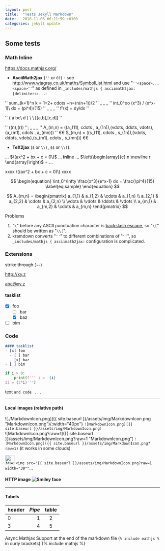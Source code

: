 ```yaml
---
layout: post
title:  "Tests Jekyll Markdown"
date:   2018-11-06 06:21:59 +0100
categories: jekyll update
---
```

Some tests
----

### Math Inline

<https://docs.mathjax.org/>

* **AsciiMath2jax** (`''` or `€€`) - see <http://www.wjagray.co.uk/maths/SymbolList.html> and use "`''<space>...<space>''`" as defined in `_includes/mathjs { asciimath2jax: {delimiters:...`:

'' sum_(k=1)^n k = 1+2+ cdots +n=(n(n+1))/2 '' _ _ _ '' int_0^oo (x^3) / (e^x-1)\ dx = (pi^4)/(15) '' _ _ _ '' f'(x) = dy/dx ''

'' ( a bc\ d ) \ \  [[a,b],[c,d]] '' 

'' ((n),(r)) ''; _ _ _ 
'' A_(m,n) = ((a_(11), cdots , a_(1n)),(vdots, ddots, vdots),(a_(m1), cdots , a_(mn))) ''
€€ S_(m,n) = ((s_(11), cdots , s_(1n)),(vdots, ddots, vdots),(s_(m1), cdots , s_(mn))) €€

* **TeX2jax** (`$` or `\\(`, `$$` or `\\[`):

...  $\(ax^2 + bx + c = 0\)$   ... **in**line ... 
$\left(\begin{array}{c}
 n \newline
 r
\end{array}\right)$
= ...


xxxx \\(\(ax^2 + bx + c = 0\)\\) xxxx

$$
\begin{equation}
  \int_0^\infty \frac{x^3}{e^x-1} dx = \frac{\pi^4}{15}
  \label{eq:sample}
\end{equation}
$$

$$
A_{m,n} = 
\begin{pmatrix}
  a_{1,1} & a_{1,2} & \cdots & a_{1,n} \\
  a_{2,1} & a_{2,2} & \cdots & a_{2,n} \\
  \vdots  & \vdots  & \ddots & \vdots  \\
  a_{m,1} & a_{m,2} & \cdots & a_{m,n} 
\end{pmatrix}
$$

Problems
1. "`\`" before any ASCII punctuation character is [backslash escape](https://github.github.com/gfm/#example-301), so "`\(`" should be written as "`\\(`".
2. kramdown converts "`''`" to different combinations of "`‘’`", so `_includes/mathjs { asciimath2jax:` configuration is complicated.
<!-- -->

### Extensions

~~strike through~~  (`~~`)

<http://xy.z>

<abc@xy.z>

#### tasklist 
- [x] foo
  - [ ] bar
  - [x] baz
- [ ] bim

### Code

```markdown
#### tasklist 
- [x] foo
  - [ ] bar
  - [x] baz
- [ ] bim
```

````python
if i > 0:
    print(f''' i =  {i}
2i = {2*i}''')
````

text `and code ` . . .

- - - - -

#### Local images (relative path)

![./MarkdownIcon.png]({{ site.baseurl }}/assets/img/MarkdownIcon.png "MarkdownIcon.png"){:width="40px"}
 `![MarkdownIcon.png]({{ site.baseurl }}/assets/img/MarkdownIcon.png)`  
![MarkdownIcon.png?raw=1]({{ site.baseurl }}/assets/img/MarkdownIcon.png?raw=1 "MarkdownIcon.png") `![MarkdownIcon.png]({{ site.baseurl }}/assets/img/MarkdownIcon.png?raw=1)` (it works in some clouds)

<!--img src="{{ site.baseurl }}/assets/img/MarkdownIcon.png" alt="MarkdownIcon" width="30" onload="alert('DOMPurify.sanitize() ERROR!');"/> `<img src="{{ site.baseurl }}/assets/img/MarkdownIcon.png" width="30"`...  <!---->
<img src="{{ site.baseurl }}/assets/img/MarkdownIcon.png?raw=1" alt="MarkdownIcon" width="30"> `<img src="{{ site.baseurl }}/assets/img/MarkdownIcon.png?raw=1 width="30""`...

#### HTTP image  ![Smiley face](https://www.wpclipart.com/smiley/wink/.cache/smile_wink.png "Smiley face")

- - - - -

#### Tabels

header | _Pipe_ | table
-------|-------:|:-----:
  0    |      1 | 2
  3    | 4      | 5

Async Mathjax Support at the end of the markdown file (`% include mathjs %` in curly brackets)
{% include mathjs %}

